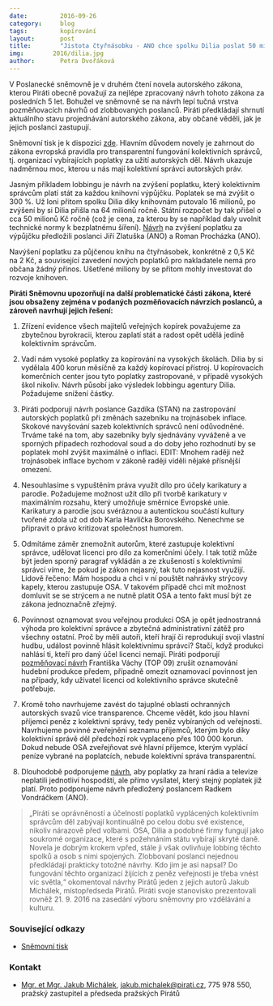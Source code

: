 ```yaml
---
date:         2016-09-26
category:     blog
tags:         kopírování
layout:       post
title:        "Jistota čtyřnásobku - ANO chce spolku Dilia poslat 50 milionů ročně ze státní kasy." 
img:        2016/dilia.jpg
author:       Petra Dvořáková
---
```


V Poslanecké sněmovně je v druhém čtení novela autorského zákona, kterou Piráti obecně považují za nejlépe zpracovaný návrh tohoto zákona za posledních 5 let. Bohužel ve sněmovně se na návrh lepí tučná vrstva pozměňovacích návrhů od zlobbovaných poslanců. Piráti předkládají shrnutí aktuálního stavu projednávání autorského zákona, aby občané věděli, jak je jejich poslanci zastupují.

Sněmovní tisk je k dispozici [zde](http://www.psp.cz/sqw/historie.sqw?o=7&t=724). Hlavním důvodem novely je zahrnout do zákona evropská pravidla pro transparentní fungování kolektivních správců, tj. organizací vybírajících poplatky za užití autorských děl. Návrh ukazuje nadměrnou moc, kterou u nás mají kolektivní správci autorských práv.

Jasným příkladem lobbingu je návrh na zvýšení poplatku, který kolektivním správcům platí stát za každou knihovní výpůjčku. Poplatek se má zvýšit o 300 %. Už loni přitom spolku Dilia díky knihovnám putovalo 16 milionů, po zvýšení by si Dilia přišla na 64 milionů ročně. Státní rozpočet by tak přišel o cca 50 milionů Kč ročně (což je cena, za kterou by se například daly uvolnit technické normy k bezplatnému šíření). [Návrh](http://www.psp.cz/sqw/text/orig2.sqw?idd=129362&pdf=1) na zvýšení poplatku za výpůjčku předložili poslanci Jiří Zlatuška (ANO) a Roman Procházka (ANO).

Navýšení poplatku za půjčenou knihu na čtyřnásobek, konkrétně z 0,5 Kč na 2 Kč, a související zavedení nových poplatků pro nakladatele nemá pro občana žádný přínos. Ušetřené miliony by se přitom mohly investovat do rozvoje knihoven.

**Piráti Sněmovnu upozorňují na další problematické části zákona, které jsou obsaženy zejména v podaných pozměňovacích návrzích poslanců, a zároveň navrhují jejich řešení:**

1. Zřízení evidence všech majitelů veřejných kopírek považujeme za zbytečnou byrokracii, kterou zaplatí stát a radost opět udělá jedině kolektivním správcům.

2. Vadí nám vysoké poplatky za kopírování na vysokých školách. Dilia by si vydělala 400 korun měsíčně za každý kopírovací přístroj. U kopírovacích komerčních center jsou tyto poplatky zastropované, v případě vysokých škol nikoliv. Návrh působí jako výsledek lobbingu agentury Dilia. Požadujeme snížení částky.

3. Piráti podporují návrh poslance Gazdíka (STAN) na zastropování autorských poplatků při změnách sazebníku na trojnásobek inflace. Skokové navyšování sazeb kolektivních správců není odůvodněné. Trváme také na tom, aby sazebníky byly sjednávány vyváženě a ve sporných případech rozhodoval soud a do doby jeho rozhodnutí by se poplatek mohl zvýšit maximálně o inflaci. EDIT: Mnohem raději než trojnásobek inflace bychom v zákoně raději viděli nějaké přísnější omezení.

4. Nesouhlasíme s vypuštěním práva využít dílo pro účely karikatury a parodie. Požadujeme možnost užít dílo při tvorbě karikatury v maximálním rozsahu, který umožňuje směrnice Evropské unie. Karikatury a parodie jsou svéráznou a autentickou součástí kultury tvořené zdola už od dob Karla Havlíčka Borovského. Nenechme se připravit o právo kritizovat společnost humorem.

5. Odmítáme záměr znemožnit autorům, které zastupuje kolektivní správce, udělovat licenci pro dílo za komerčními účely. I tak totiž může být jeden sporný paragraf vykládán a ze zkušeností s kolektivními správci víme, že pokud je zákon nejasný, tak tuto nejasnost využijí. Lidově řečeno: Mám hospodu a chci v ní pouštět nahrávky strýcovy kapely, kterou zastupuje OSA. V takovém případě chci mít možnost domluvit se se strýcem a ne nutně platit OSA a tento fakt musí být ze zákona jednoznačně zřejmý.

6. Povinnost oznamovat svou veřejnou produkci OSA je opět jednostranná výhoda pro kolektivní správce a zbytečná administrativní zátěž pro všechny ostatní. Proč by měli autoři, kteří hrají či reprodukují svoji vlastní hudbu, událost povinně hlásit kolektivnímu správci? Stačí, když produkci nahlásí ti, kteří pro daný účel licenci nemají. Piráti podporují [pozměňovací návrh](http://www.psp.cz/sqw/text/orig2.sqw?idd=129899) Františka Váchy (TOP 09) zrušit oznamování hudební produkce předem, případně omezit oznamovací povinnost jen na případy, kdy uživatel licenci od kolektivního správce skutečně potřebuje.

7. Kromě toho navrhujeme zavést do tajuplné oblasti ochranných autorských svazů více transparence. Chceme vědět, kdo jsou hlavní příjemci peněz z kolektivní správy, tedy peněz vybíraných od veřejnosti. Navrhujeme povinné zveřejnění seznamu příjemců, kterým bylo díky kolektivní správě děl předchozí rok vyplaceno přes 100 000 korun. Dokud nebude OSA zveřejňovat své hlavní příjemce, kterým vyplácí peníze vybrané na poplatcích, nebude kolektivní správa transparentní.

8. Dlouhodobě podporujeme [návrh](http://www.psp.cz/sqw/text/orig2.sqw?idd=129704&pdf=1), aby poplatky za hraní rádia a televize neplatili jednotliví hospodští, ale přímo vysílatel, který stejný poplatek již platí. Proto podporujeme návrh předložený poslancem Radkem Vondráčkem (ANO).

> „Piráti se oprávněností a účelností poplatků vyplácených kolektivním správcům děl zabývají kontinuálně po celou dobu své existence, nikoliv nárazově před volbami. OSA, Dilia a podobné firmy fungují jako soukromé organizace, které s požehnáním státu vybírají skryté daně. Novela je dobrým krokem vpřed, stále ji však ovlivňuje lobbing těchto spolků a osob s nimi spojených. Zlobbovaní poslanci nejednou předkládají prakticky totožné návrhy. Kdo jim je asi napsal? Do fungování těchto organizací žijících z peněz veřejnosti je třeba vnést víc světla,“ okomentoval návrhy Pirátů jeden z jejich autorů Jakub Michálek, místopředseda Pirátů. Piráti svoje stanovisko prezentovali rovněž 21. 9. 2016 na zasedání výboru sněmovny pro vzdělávání a kulturu.

### Související odkazy

* [Sněmovní tisk](http://www.psp.cz/sqw/historie.sqw?o=7&t=724)

### Kontakt

* [Mgr. et Mgr. Jakub Michálek](https://www.pirati.cz/lide/jakub_michalek), [jakub.michalek@pirati.cz](mailto:jakub.michalek@pirati.cz), 775 978 550, pražský zastupitel a předseda pražských Pirátů

